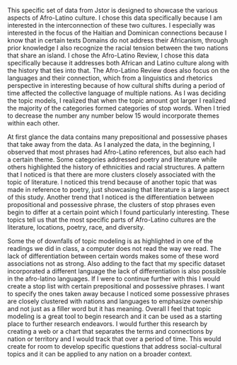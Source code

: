 
This specific set of data from Jstor is designed to showcase the various aspects of Afro-Latino culture. I chose this data specifically because I am interested in the interconnection of these two cultures. I especially was interested in the focus of the Haitian and Dominican connections because I know that in certain texts Domains do not address their Africanism, through prior knowledge I also recognize the racial tension between the two nations that share an island. I chose the Afro-Latino Review, I chose this data specifically because it addresses both African and Latino culture along with the history that ties into that. The Afro-Latino Review does also focus on the languages and their connection, which from a linguistics and rhetorics perspective in interesting because of how cultural shifts during a period of time affected the collective language of multiple nations. As I was deciding the topic models, I realized that when the topic amount got larger I realized the majority of the categories formed categories of stop words. When I tried to decrease the number any number below 15 would incorporate themes within each other. 

At first glance the data contains many prepositional and possessive phases that take away from the data. As I analyzed the data, in the beginning, I observed that most phrases had Afro-Latino references, but also each had a certain theme. Some categories addressed poetry and literature while others highlighted the history of ethnicities and racial structures. A pattern that I noticed is that there are more clusters closely associated with the topic of literature. I noticed this trend because of another topic that was made in reference to poetry, just showcasing that literature is a large aspect of this study. Another trend that I noticed is the differentiation between propositional and possessive phrase, the clusters of stop phrases even begin to differ at a certain point which I found particularly interesting. These topics tell us that the most specific parts of Afro-Latino cultures are the literature, locations, poetry, race, and diversity.

Some the of downfalls of topic modeling is as highlighted in one of the readings we did in class, a computer does not read the way we read. The lack of differentiation between certain words makes some of these word associations not as strong. Also adding to the fact that my specific dataset incorporated a different language the lack of differentiation is also possible in the afro-latino languages. If I were to continue further with this I would create a stop list with certain prepositional and possessive phrases. I want to specify the ones taken away because I noticed some possessive phrases are closely clustered with nations and languages to emphasize ownership and not just as a filler word but it has meaning. Overall I feel that topic modeling is a great tool to begin research and it can be used as a starting place to further research endeavors. I would further this research by creating a web or a chart that separates the terms and connections by nation or territory and I would track that over a period of time. This would create for room to develop specific questions that address social-cultural topics and it can be applied to any nation on a broader context.
